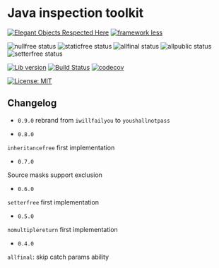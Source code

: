 # Java inspection toolkit

[![Elegant Objects Respected Here](https://www.elegantobjects.org/badge.svg)](https://www.elegantobjects.org)
[![framework less](http://frameworklessmovement.org/img/frameworkless__badge-github.svg)](https://github.com/frameworkless-movement/manifesto)

![nullfree status](https://youshallnotpass.dev/nullfree/youshallnotpass-dev/java-inspections)
![staticfree status](https://youshallnotpass.dev/staticfree/youshallnotpass-dev/java-inspections)
![allfinal status](https://youshallnotpass.dev/allfinal/youshallnotpass-dev/java-inspections)
![allpublic status](https://youshallnotpass.dev/allpublic/youshallnotpass-dev/java-inspections)
![setterfree status](https://youshallnotpass.dev/setterfree/youshallnotpass-dev/java-inspections)

[![Lib version](https://img.shields.io/maven-central/v/dev.youshallnotpass/java-inspections.svg?label=lib)](https://maven-badges.herokuapp.com/maven-central/dev.youshallnotpass/java-inspections)
[![Build Status](https://travis-ci.com/youshallnotpass-dev/java-inspections.svg?branch=master)](https://travis-ci.com/youshallnotpass-dev/java-inspections)
[![codecov](https://codecov.io/gh/youshallnotpass-dev/java-inspections/branch/master/graph/badge.svg)](https://codecov.io/gh/youshallnotpass-dev/java-inspections)

[![License: MIT](https://img.shields.io/badge/License-MIT-yellow.svg)](https://github.com/youshallnotpass-dev/java-inspections/blob/master/LICENSE)


## Changelog
- `0.9.0` rebrand from `iwillfailyou` to `youshallnotpass`

- `0.8.0`

`inheritancefree` first implementation

- `0.7.0`

Source masks support exclusion

- `0.6.0`

`setterfree` first implementation

- `0.5.0`

`nomultiplereturn` first implementation

- `0.4.0` 

`allfinal`: skip catch params ability 


